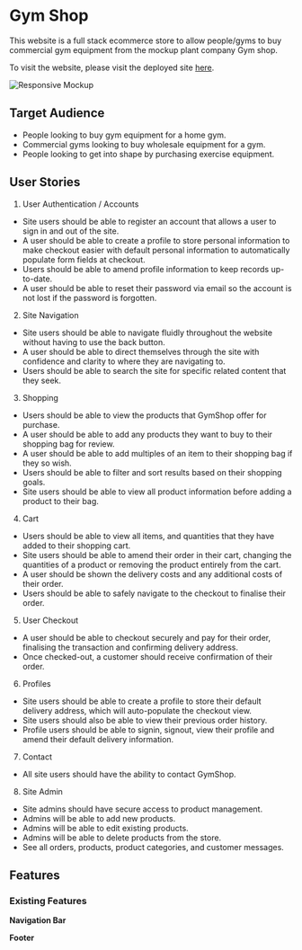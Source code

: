 # Gym Shop

This website is a full stack ecommerce store to allow people/gyms to buy commercial gym equipment from the mockup plant company Gym shop.

To visit the website, please visit the deployed site [here](https://###/).

![Responsive Mockup](documentation/testing/gymshop-amiresponsive.png)

## Target Audience
- People looking to buy gym equipment for a home gym.
- Commercial gyms looking to buy wholesale equipment for a gym.
- People looking to get into shape by purchasing exercise equipment.

## User Stories
1. User Authentication / Accounts
- Site users should be able to register an account that allows a user to sign in and out of the site.
- A user should be able to create a profile to store personal information to make checkout easier with default personal information to automatically populate form fields at checkout.
- Users should be able to amend profile information to keep records up-to-date.
- A user should be able to reset their password via email so the account is not lost if the password is forgotten.
2. Site Navigation
- Site users should be able to navigate fluidly throughout the website without having to use the back button.
- A user should be able to direct themselves through the site with confidence and clarity to where they are navigating to.
- Users should be able to search the site for specific related content that they seek.
3. Shopping
- Users should be able to view the products that GymShop offer for purchase.
- A user should be able to add any products they want to buy to their shopping bag for review.
- A user should be able to add multiples of an item to their shopping bag if they so wish.
- Users should be able to filter and sort results based on their shopping goals.
- Site users should be able to view all product information before adding a product to their bag.
4. Cart
- Users should be able to view all items, and quantities that they have added to their shopping cart.
- Site users should be able to amend their order in their cart, changing the quantities of a product or removing the product entirely from the cart.
- A user should be shown the delivery costs and any additional costs of their order.
- Users should be able to safely navigate to the checkout to finalise their order.
5. User Checkout
- A user should be able to checkout securely and pay for their order, finalising the transaction and confirming delivery address.
- Once checked-out, a customer should receive confirmation of their order.
6. Profiles
- Site users should be able to create a profile to store their default delivery address, which will auto-populate the checkout view. 
- Site users should also be able to view their previous order history.
- Profile users should be able to signin, signout, view their profile and amend their default delivery information. 
7. Contact 
- All site users should have the ability to contact GymShop.
8. Site Admin
- Site admins should have secure access to product management.
- Admins will be able to add new products.
- Admins will be able to edit existing products.
- Admins will be able to delete products from the store.
- See all orders, products, product categories, and customer messages.

## Features 

### Existing Features 

__Navigation Bar__

__Footer__

